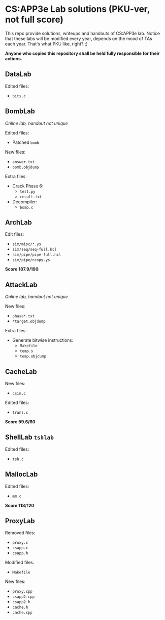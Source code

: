 # CS:APP3e Lab solutions (PKU-ver, not full score)

This repo provide solutions, writeups and handouts of CS:APP3e lab. Notice that these labs will be modified every year, depends on the mood of TAs each year. That's what PKU like, right? ;)

**Anyone who copies this repository shall be held fully responsible for their actions.**

## DataLab

Edited files:
- `bits.c`

## BombLab

*Online lab, handout not unique*

Edited files:
- Patched `bomb`

New files:
- `answer.txt`
- `bomb.objdump`

Extra files:
- Crack Phase 6:
    - `test.py`
    - `result.txt`
- Decompiler:
    - `bomb.c`

## ArchLab

Edit files:
- `sim/misc/*.ys`
- `sim/seq/seq-full.hcl`
- `sim/pipe/pipe-full.hcl`
- `sim/pipe/ncopy.ys`

**Score 187.9/190**

## AttackLab

*Online lab, handout not unique*

New files:
- `phase*.txt`
- `*target.objdump`

Extra files:
- Generate bitwise instructions:
    - `Makefile`
    - `temp.s`
    - `temp.objdump`

## CacheLab

New files:
- `csim.c`

Edited files:
- `trans.c`

**Score 59.6/60**

## ShellLab `tshlab`

Edited files:
- `tsh.c`

## MallocLab

Edited files:
- `mm.c`

**Score 118/120**

## ProxyLab

Removed files:
- `proxy.c`
- `csapp.c`
- `csapp.h`

Modified files:
- `Makefile`

New files:
- `proxy.cpp`
- `csapp2.cpp`
- `csapp2.h`
- `cache.h`
- `cache.cpp`
